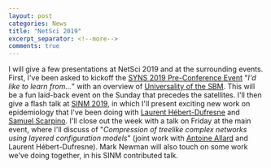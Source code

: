 ```yaml
---
layout: post
categories: News
title: "NetSci 2019"
excerpt_separator: <!--more-->
comments: true
---
```


I will give a few presentations at NetSci 2019 and at the surrounding events.
First, I've been asked to kickoff the [SYNS 2019 Pre-Conference Event](https://www.networkscienceinstitute.org/syns) "*I'd like to learn from...*" with an overview of [Universality of the SBM](https://doi.org/10.1103/PhysRevE.98.032309). This will be a fun laid-back event on the Sunday that precedes the satellites.
I'll then give a flash talk at [SINM 2019](http://danlarremore.com/sinm2019/schedule.html), in which I'll present exciting new work on epidemiology that I've been doing with [Laurent Hébert-Dufresne](http://laurenthebertdufresne.github.io/) and [Samuel Scarpino](http://scarpino.github.io/).
I'll close out the week with a talk on Friday at the main event, where I'll discuss of "*Compression of treelike complex networks using layered configuration models*" (joint work with [Antoine Allard](http://antoineallard.github.io/) and Laurent Hébert-Dufresne).
Mark Newman will also touch on some work we've doing together, in his SINM contributed talk.
